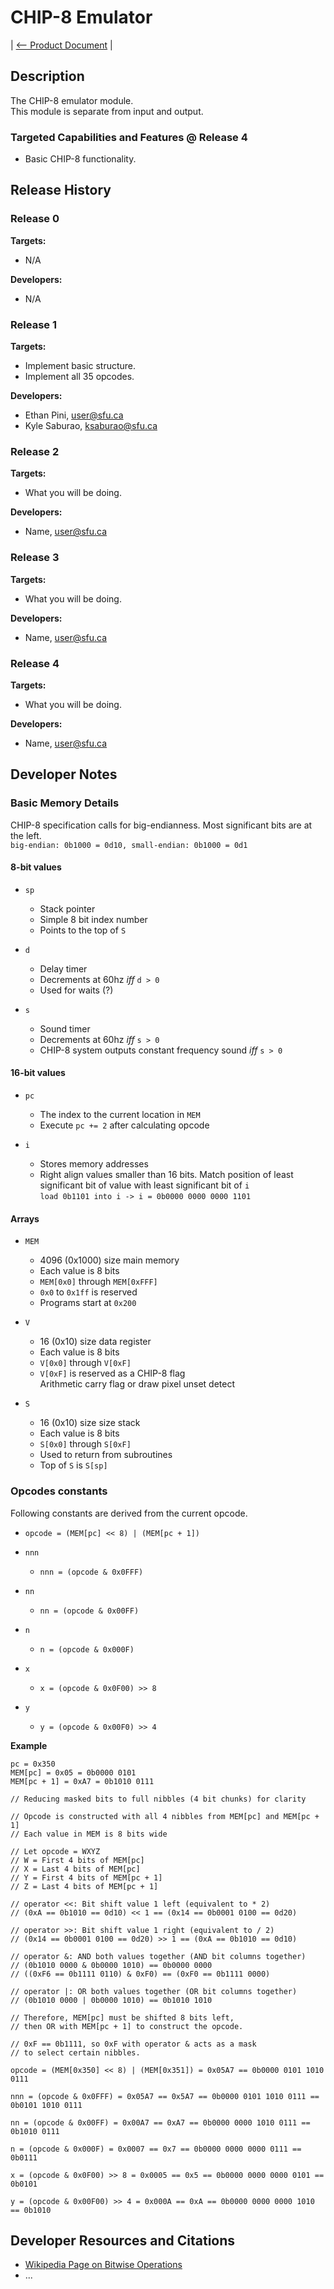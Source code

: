 # CHIP-8 Emulator

| [<-- Product Document](../Product-Document.md) |

## Description

The CHIP-8 emulator module.  
This module is separate from input and output.


### Targeted Capabilities and Features @ Release 4

- Basic CHIP-8 functionality.

## Release History

### Release 0
**Targets:**  
- N/A

**Developers:**  
- N/A

### Release 1
**Targets:**  
- Implement basic structure.
- Implement all 35 opcodes. 

**Developers:**  
- Ethan Pini, user@sfu.ca
- Kyle Saburao, ksaburao@sfu.ca

### Release 2
**Targets:**  
- What you will be doing. 

**Developers:**  
- Name, user@sfu.ca

### Release 3
**Targets:**  
- What you will be doing. 

**Developers:**  
- Name, user@sfu.ca

### Release 4
**Targets:**  
- What you will be doing. 

**Developers:**  
- Name, user@sfu.ca

## Developer Notes

### Basic Memory Details

CHIP-8 specification calls for big-endianness. Most significant bits are at the left.  
`big-endian: 0b1000 = 0d10, small-endian: 0b1000 = 0d1`

#### 8-bit values

- `sp`
  - Stack pointer
  - Simple 8 bit index number
  - Points to the top of `S`

- `d`
  - Delay timer
  - Decrements at 60hz *iff* `d > 0`
  - Used for waits (?)

- `s`
  - Sound timer
  - Decrements at 60hz *iff* `s > 0`
  - CHIP-8 system outputs constant frequency sound *iff* `s > 0`

#### 16-bit values

- `pc`
  - The index to the current location in `MEM`
  - Execute `pc += 2` after calculating opcode

- `i`
  - Stores memory addresses
  - Right align values smaller than 16 bits. Match position of least significant bit of value with least significant bit of `i`   
  `load 0b1101 into i -> i = 0b0000 0000 0000 1101`
  

#### Arrays

- `MEM`
  - 4096 (0x1000) size main memory
  - Each value is 8 bits
  - `MEM[0x0]` through `MEM[0xFFF]`
  - `0x0` to `0x1ff` is reserved
  - Programs start at `0x200`

- `V`
  - 16 (0x10) size data register
  - Each value is 8 bits
  - `V[0x0]` through `V[0xF]`
  - `V[0xF]` is reserved as a CHIP-8 flag  
     Arithmetic carry flag or draw pixel unset detect

- `S`
  - 16 (0x10) size size stack
  - Each value is 8 bits
  - `S[0x0]` through `S[0xF]`
  - Used to return from subroutines
  - Top of `S` is `S[sp]`


### Opcodes constants

Following constants are derived from the current opcode.

- `opcode = (MEM[pc] << 8) | (MEM[pc + 1])`

- `nnn`
  - `nnn = (opcode & 0x0FFF)` 

- `nn`
  - `nn = (opcode & 0x00FF)`

- `n`
  - `n = (opcode & 0x000F)`

- `x`
  - `x = (opcode & 0x0F00) >> 8`

- `y`
  - `y = (opcode & 0x00F0) >> 4`

**Example**
```
pc = 0x350
MEM[pc] = 0x05 = 0b0000 0101
MEM[pc + 1] = 0xA7 = 0b1010 0111

// Reducing masked bits to full nibbles (4 bit chunks) for clarity

// Opcode is constructed with all 4 nibbles from MEM[pc] and MEM[pc + 1]
// Each value in MEM is 8 bits wide

// Let opcode = WXYZ
// W = First 4 bits of MEM[pc]
// X = Last 4 bits of MEM[pc]
// Y = First 4 bits of MEM[pc + 1]
// Z = Last 4 bits of MEM[pc + 1]

// operator <<: Bit shift value 1 left (equivalent to * 2)
// (0xA == 0b1010 == 0d10) << 1 == (0x14 == 0b0001 0100 == 0d20)

// operator >>: Bit shift value 1 right (equivalent to / 2)
// (0x14 == 0b0001 0100 == 0d20) >> 1 == (0xA == 0b1010 == 0d10)

// operator &: AND both values together (AND bit columns together)
// (0b1010 0000 & 0b0000 1010) == 0b0000 0000
// ((0xF6 == 0b1111 0110) & 0xF0) == (0xF0 == 0b1111 0000)

// operator |: OR both values together (OR bit columns together)
// (0b1010 0000 | 0b0000 1010) == 0b1010 1010

// Therefore, MEM[pc] must be shifted 8 bits left,
// then OR with MEM[pc + 1] to construct the opcode.

// 0xF == 0b1111, so 0xF with operator & acts as a mask
// to select certain nibbles.

opcode = (MEM[0x350] << 8) | (MEM[0x351]) = 0x05A7 == 0b0000 0101 1010 0111

nnn = (opcode & 0x0FFF) = 0x05A7 == 0x5A7 == 0b0000 0101 1010 0111 == 0b0101 1010 0111

nn = (opcode & 0x00FF) = 0x00A7 == 0xA7 == 0b0000 0000 1010 0111 == 0b1010 0111

n = (opcode & 0x000F) = 0x0007 == 0x7 == 0b0000 0000 0000 0111 == 0b0111

x = (opcode & 0x0F00) >> 8 = 0x0005 == 0x5 == 0b0000 0000 0000 0101 == 0b0101

y = (opcode & 0x00F00) >> 4 = 0x000A == 0xA == 0b0000 0000 0000 1010 == 0b1010
```

###



## Developer Resources and Citations

- [Wikipedia Page on Bitwise Operations](https://en.wikipedia.org/wiki/Bitwise_operation)
- ...
